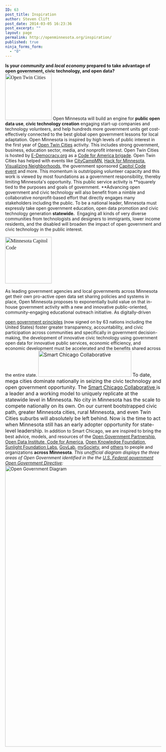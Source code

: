 ```yaml
---
ID: 63
post_title: Inspiration
author: Steven Clift
post_date: 2014-03-05 16:23:36
post_excerpt: ""
layout: page
permalink: http://openminnesota.org/inspiration/
published: true
ninja_forms_form:
  - "0"
---
```

**Is your *community* and *local economy* prepared to take advantage of open government, civic technology, and open data?**   <a style="font-family: 'Times New Roman'; font-style: normal; font-variant: normal; line-height: 22.399999618530273px; font-size: 16px;" href="http://opentwincities.org"><img class="size-thumbnail wp-image-70 alignleft" style="font-size: 16px;" alt="Open Twin Cities" src="http://66.147.244.211/~beneighb/openminnesota/wp-content/uploads/2014/03/otc-o512-150x150.png" width="150" height="150" /></a> Open Minnesota will build an engine for **public open data use**, **civic technology creation** engaging start-up companies and technology volunteers, and help hundreds more government units get cost-effectively connected to the best global open government lessons for local adaptation. Open Minnesota is inspired by high levels of public interest in the first year of [Open Twin Cities][1] activity. This includes strong government, business, education sector, media, and nonprofit interest. Open Twin Cities is hosted by [E-Democracy.org][2] as a [Code for America brigade][3]. Open Twin Cities has helped with events like [CityCampMN][4], [Hack for Minnesota][5], [Visualizing Neighborhoods][6], the government sponsored [Capitol Code event][7] and more. This momentum is outstripping volunteer capacity and this work is viewed by most foundations as a government responsibility, thereby limiting Minnesota's opportunity. This public service activity is **squarely tied to the purposes and goals of government. **Advancing open government and civic technology will also benefit from a nimble and collaborative nonprofit-based effort that directly engages many stakeholders including the public. To be a national leader, Minnesota must expressly take open government education, open data promotion and civic technology generation **statewide.**  Engaging all kinds of very diverse communities from technologists and designers to immigrants, lower income residents, and the disabled will broaden the impact of open government and civic technology in the public interest. <p style="font-family: 'Times New Roman'; font-style: normal; font-variant: normal; line-height: 22.399999618530273px; font-size: 16px;">
  <img class="alignright size-thumbnail wp-image-72" style="font-size: 16px;" alt="Minnesota Capitol Code" src="http://66.147.244.211/~beneighb/openminnesota/wp-content/uploads/2014/03/Capitol-Code-WebTagline-300x263-150x150.png" width="150" height="150" />
</p> As leading government agencies and local governments across Minnesota get their own pro-active open data set sharing policies and systems in place, Open Minnesota proposes to exponentially build value on that in-house government activity with a new and innovative public-oriented, community-engaging educational outreach initiative. As digitally-driven 

[open government principles][8] (now signed on by 63 nations including the United States) foster greater transparency, accountability, and civic participation across communities and specifically in government decision-making, the development of innovative civic technology using government open data for innovative public services, economic efficiency, and economic development must be accelerated and the benefits shared across the entire state. <img class="size-medium wp-image-69 alignleft" style="font-size: 16px;" alt="Smart Chicago Collaborative" src="http://66.147.244.211/~beneighb/openminnesota/wp-content/uploads/2014/03/140130smartchicagocollaborative-300x83.jpg" width="300" height="83" /> <span style="font-size: 16px;">To date, mega cities dominate nationally in seizing the civic technology and open government opportunity. The </span><a style="font-size: 16px;" href="http://www.smartchicagocollaborative.org/">Smart Chicago Collaborative </a><span style="font-size: 16px;">is a leader and a working model to uniquely replicate at the statewide level in Minnesota. No city in Minnesota has the scale to compete nationally on its own. On our current bootstrapped civic path, greater Minnesota cities, rural Minnesota, and even Twin Cities suburbs will absolutely be left behind. Now is the time to act when Minnesota still has an early adopter opportunity for state-level leadership.</span> In addition to Smart Chicago, we are inspired to bring the best advice, models, and resources of the [Open Government Partnership][9], [Open Data Institute][10],[ Code for America][11], [Open Knowledge Foundation][12], [Sunlight Foundation Labs][13], [GovLab][14], [mySociety][15], and [others][16] to people and organizations **across Minnesota**. *This unofficial diagram displays the three areas of Open Government identified in the the [U.S. Federal government Open Government Directive][17]:* <img class="aligncenter" alt="Open Government Diagram" src="http://www.juanmaroa.com/wp-content/uploads/2013/11/Open_government_schema.jpg" width="1280" height="905" />

 [1]: http://opentwincities.org
 [2]: http://e-democracy.org/about
 [3]: http://brigade.codeforamerica.org/
 [4]: http://citycampmn.org
 [5]: http://hackformn.org
 [6]: http://www.cura.umn.edu/visualizingneighborhoods
 [7]: http://capitolcode.mn.gov
 [8]: http://www.opengovpartnership.org/about/open-government-declaration
 [9]: http://www.opengovpartnership.org/
 [10]: http://theodi.org
 [11]: http://codeforamerica.org
 [12]: http://okfn.org/
 [13]: http://sunlightfoundation.com/labs/
 [14]: http://thegovlab.org/
 [15]: http://www.mysociety.org/
 [16]: http://www.knightdigitalmediacenter.org/blogs/agahran/2013/12/civic-tech-connect-tools-platforms-people-engage-your-community-0
 [17]: http://www.whitehouse.gov/open/documents/open-government-directive
